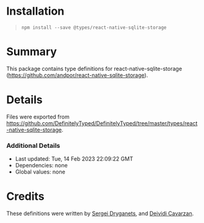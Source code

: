 # Installation
> `npm install --save @types/react-native-sqlite-storage`

# Summary
This package contains type definitions for react-native-sqlite-storage (https://github.com/andpor/react-native-sqlite-storage).

# Details
Files were exported from https://github.com/DefinitelyTyped/DefinitelyTyped/tree/master/types/react-native-sqlite-storage.

### Additional Details
 * Last updated: Tue, 14 Feb 2023 22:09:22 GMT
 * Dependencies: none
 * Global values: none

# Credits
These definitions were written by [Sergei Dryganets](https://github.com/dryganets), and [Deividi Cavarzan](https://github.com/cavarzan).

